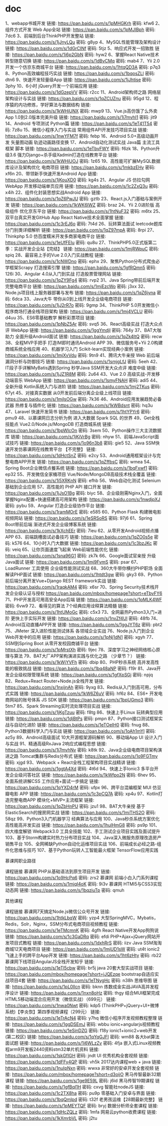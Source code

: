 # doc
1、webapp书城开发	链接: https://pan.baidu.com/s/1pMHGKrh 密码: kfw6
2、组件方式开发 Web App全站	链接: https://pan.baidu.com/s/1pMJIBph 密码: 7dc6
3、前端到后台ThinkPHP开发整站	链接: https://pan.baidu.com/s/1jJnyLQu 密码: g8yp
4、MySQL性能管理及架构设计	链接: https://pan.baidu.com/s/1dGrCINf 密码: 5tjz
5、响应式开发一招致胜	链接: https://pan.baidu.com/s/1i6p2GbN 密码: hyw2
6、掌握React Native技术转型随意切换	链接: https://pan.baidu.com/s/1dBvCMq 密码: mab4
7、Yii 2.0开发一个仿京东商城平台	链接: https://pan.baidu.com/s/1htqQD3A 密码: p7q3
8、Python高效编程技巧实战	链接: https://pan.baidu.com/s/1bqosZLl 密码: dtn6
9、快速开发轻量级App	链接: https://pan.baidu.com/s/1jJhtise 密码: 3phy
10、6小时 jQuery开发一个前端应用	链接: https://pan.baidu.com/s/1dGzepVV 密码: r2cc
11、Android架构师之路 网络层架构设计与实战	链接: https://pan.baidu.com/s/1qZCUZnu 密码: 95gd
12、程序猿的内功修炼，学好算法与数据结构	链接: https://pan.baidu.com/s/1kWHiUNX 密码: mwp9
13、Vue.js高仿饿了么外卖App 1.0到2.0版本完美升级	链接: https://pan.baidu.com/s/1i7mvhI1 密码: jit9
14、Android 专项测试 Python篇	链接: https://pan.baidu.com/s/1eT41T54 密码: 7z8u
15、微信小程序入门与实战 常用组件API开发技巧项目实战	链接: https://pan.baidu.com/s/1nwYFM7f 密码: febp
16、Android 5.0+高级动画开发 矢量图动画 轨迹动画路径变换
17、Android自动化测试实战 Java篇 主流工具 框架 脚本	链接: https://pan.baidu.com/s/1eTbvFWY 密码: f6zk
18、Python升级3.6 强力Django+杀手级Xadmin打造在线教育平台	链接: https://pan.baidu.com/s/1kWHiUOJ 密码: 1z65
19、高性能可扩展MySQL数据库设计及架构优化 电商项目	链接: https://pan.baidu.com/s/1mkbzEHy 密码: xf6n
20、带领新手快速开发Android App	链接: https://pan.baidu.com/s/1jKouXD0 密码: kg4s
21、Angular JS 仿拉勾网 WebApp 开发移动端单页应用	链接: https://pan.baidu.com/s/1c2ZxQ3u 密码: x4ih
22、组件化封装思想实战Android App	链接: https://pan.baidu.com/s/1qZ6PwJU 密码: gztb
23、React.js入门基础与案例开发	链接: https://pan.baidu.com/s/1kWK6IWZ 密码: braz
24、Yii 2.0进阶版 高级组件 优化京东平台	链接: https://pan.baidu.com/s/1htNuF32 密码: m6tx
25、双平台真实开发GitHub App React Native技术全面掌握	链接: https://pan.baidu.com/s/1c3rEJ6o 密码: 7t4d
26、玩转算法面试 leetcode题库分门别类详细解析	链接: https://pan.baidu.com/s/1qZ97mpA 密码: 8rpi
27、Thinkphp 5.0 仿百度糯米开发多商家电商平台	链接: https://pan.baidu.com/s/1eUfFEIu 密码: qu8u
27、ThinkPHP5.0正式版第二季：实战开发企业站【完结】	链接: https://pan.baidu.com/s/1mjRWpuC 密码: spiq
28、最容易上手的Vue 2.0入门实战教程	链接: https://pan.baidu.com/s/1cNWDno 密码: ephx
29、聚焦Python分布式爬虫必学框架Scrapy 打造搜索引擎	链接: https://pan.baidu.com/s/1gfRQmn5 密码: 126i
30、Angular 4.0从入门到实战 打造股票管理网站	链接: https://pan.baidu.com/s/1qZY9Fg4 密码: rvp2
31、Java Spring带前后端开发完整电商平台	链接: https://pan.baidu.com/s/1mjEzcWo 密码: j3xx
32、Node.js项目线上服务器部署与发布	链接: https://pan.baidu.com/s/1qZ6jyna 密码: 6dca
33、Java大牛 带你从0到上线开发企业级电商项目	链接: https://pan.baidu.com/s/1jJ2rR7o 密码: 9gmp
34、ThinkPHP 5.0开发微信小程序商场打通全栈项目架构	链接: https://pan.baidu.com/s/1mj4VCLU 密码: d4uu
35、ES6零基础教学 解析彩票项目	链接: https://pan.baidu.com/s/1pNbZ5Ar 密码: svq5
36、React高级实战 打造大众点评 WebApp	链接: https://pan.baidu.com/s/1ggYmdjl 密码: 764y
37、BAT大咖助力 全面升级Android面试	链接: https://pan.baidu.com/s/1qZk4ItQ 密码: recw
38、全程MVP手把手 打造IM即时通讯Android APP
39、微信服务号+Yii 2.0构建商城系统全栈应用
40、机器学习入门 Scikit-learn实现经典小案例	链接: https://pan.baidu.com/s/1mjXvVdu 密码: 9tn9
41、腾讯大牛亲授 Web 前后端漏洞分析与防御技巧	链接: https://pan.baidu.com/s/1smjgLfJ 密码: 5eeh
42、IT段子手详解MyBatis遇到Spring 秒学Java SSM开发大众点评 难度中级	链接: https://pan.baidu.com/s/1jJZ1R8M 密码: 2u64
43、Vue 2.0 高级实战-开发移动端音乐 WebApp	链接: https://pan.baidu.com/s/1smyFNAH 密码: adi5
44、全新升级 Kotlin系统入门与进阶	链接: https://pan.baidu.com/s/1mj2TKus 密码: 67yt
45、对接真实数据 从0开发前后端分离企业级上线项目	链接: https://pan.baidu.com/s/1mjlsOGw 密码: 7k36
46、Android应用发展趋势必备武器 热修复与插件化	链接: https://pan.baidu.com/s/1kWBdsnt 密码: hq3u
47、Laravel 快速开发简书	链接: https://pan.baidu.com/s/1htYPYr6 密码: pmu9
48、以慕课网日志分析为例 进入大数据 Spark SQL 的世界
49、Get全栈技能点 Vue2.0/Node.js/MongoDB 打造商城系统	链接: https://pan.baidu.com/s/1bpWIcOn 密码: 3sem
50、Python操作三大主流数据库	链接: https://pan.baidu.com/s/1jKiVrBg 密码: nhyw
51、前端JavaScript面试技巧	链接: https://pan.baidu.com/s/1o96n3b8 密码: gie5
52、Java SSM快速开发仿慕课网在线教育平台 【不完整】	链接: https://pan.baidu.com/s/1dHctSnZ 密码: e2cy
53、Android通用框架设计与完整电商APP开发	链接: https://pan.baidu.com/s/1qZffbsC 密码: wmea
54、Spring Boot企业微信点餐系统	链接: https://pan.baidu.com/s/1bqFxwf1 密码: ep32
55、开发微信全家桶项目 Vue/Node/MongoDB高级技术栈全覆盖	链接: https://pan.baidu.com/s/1i5XRKnN 密码: efhb
56、Web自动化测试 Selenium基础到企业应用
57、高性能的 PHP API 接口开发	链接: https://pan.baidu.com/s/1jJsO1Bg 密码: biyc
58、企业级刚需Nginx入门，全面掌握Nginx配置+快速搭建高可用架构	链接: https://pan.baidu.com/s/1nwdjpXJ 密码: pybu
59、Angular 打造企业级协作平台	链接: https://pan.baidu.com/s/1ramMOrE 密码: e585
60、Python Flask 构建微电影视频网站	链接: https://pan.baidu.com/s/1eSRSoRS 密码: 97j6
61、Spring Boot带前后端 渐进式开发企业级博客系统	链接: https://pan.baidu.com/s/1kXchEEr 密码: 7ieu
62、从零开发Android视频点播APP
63、前端跳槽面试必备技巧	链接: https://pan.baidu.com/s/1qZO0s5e 密码: k576
64、10小时入门大数据	链接: https://pan.baidu.com/s/1c3bzJKc 密码: veiq
65、让你页面速度飞起来 Web前端性能优化	链接: https://pan.baidu.com/s/1sna96G1 密码: zk7k
66、Google面试官亲授 升级Java面试	链接: https://pan.baidu.com/s/1mj9FvmS 密码: psar
67、LoadRunner 工具使用 企业级性能测试实战
68、360大牛带你横扫PHP职场 全面解读PHP面试	链接: https://pan.baidu.com/s/1htdt3gw 密码: gky3
69、Python前后端分离开发Vue+Django REST framework实战	链接: https://pan.baidu.com/s/1raqkAM4 密码: x6sr
70、Spring Security技术栈开发企业级认证与授权	https://pan.baidu.com/mbox/homepage?short=eTbvFY6
71、PHP开发高可用高安全App后端	链接: https://pan.baidu.com/s/1pMLK4WF 密码: 6vw9
72、看得见的算法 7个经典应用诠释算法精髓	链接: https://pan.baidu.com/s/1htUMoGc 密码: c5x3
73、全网最热Python3入门+进阶 更快上手实际开发	链接: https://pan.baidu.com/s/1nvZf4Ul 密码: 48fb
74、Android互动直播APP开发	链接: https://pan.baidu.com/s/1ggJYT6z 密码: pbt2
75、JMeter 深入进阶性能测试体系 各领域企业实战
76、Node.js入门到企业Web开发中的应用	链接: https://pan.baidu.com/s/1pNj1dN1 密码: xgyh
77、SSM到Spring Boot 从零开发校园商铺平台	链接: https://pan.baidu.com/s/1pMrstXh 密码: 9jec
78、深度学习之神经网络核心原理与算法
79、BAT大厂APP架构演进实践与优化之路 （少章节？）	链接: https://pan.baidu.com/s/1kWjYVFh 密码: dbip
80、PHP秒杀系统 高并发高性能的极致挑战	链接: https://pan.baidu.com/s/1bq48aNP 密码: f19r
81、Java开发企业级权限管理系统	链接: https://pan.baidu.com/s/1gfXpSGj 密码: npjq
82、Redux+React Router+Node.js全栈开发	链接: https://pan.baidu.com/s/1nxijnAh 密码: 9yxg
83、Redis从入门到高可用，分布式实践	链接: https://pan.baidu.com/s/1kW6Z6uV 密码: hf6z
84、ES6+ 开发电商网站的账号体系 JS SDK	链接: https://pan.baidu.com/s/1bpUGmo3 密码: 5tm7
85、Spark Streaming实时流处理项目实战	链接: https://pan.baidu.com/s/1jKgTzuu 密码: f8tg
86、快速上手Linux 玩转典型应用	链接: https://pan.baidu.com/s/1djBtPs 密码: pmpn
87、Python接口测试框架实战与自动化进阶	链接: https://pan.baidu.com/s/1eTOeIH0 密码: fnug
88、Python3数据科学入门与实战	链接: https://pan.baidu.com/s/1oAh1mYI 密码: az5y
89、Android高级面试 10大开源框架源码解析
90、移动端App UI 设计入门与实战
91、精通高级RxJava 2响应式编程思想	链接: https://pan.baidu.com/s/1i7mvhNv 密码: k8tk
92、Java企业级电商项目架构演进之路 Tomcat集群与Redis分布式	链接: https://pan.baidu.com/s/1o9FGTmy 密码: xjgd
93、Webpack + React全栈工程架构项目实战精讲	链接: https://pan.baidu.com/s/1ggtA4Xd 密码: 4t6d
94、快速上手Ionic3 多平台开发企业级问答社区	链接: https://pan.baidu.com/s/1kWfpo2N 密码: 6hev
95、全面系统讲解CSS 工作应用+面试一步搞定	链接: https://pan.baidu.com/s/1qYXD4rM 密码: ufpx
96、跨平台混编框架 MUI 仿豆瓣电影 APP	链接: https://pan.baidu.com/s/1c3pCQ7A 密码: xp4u
97、Kotlin打造完整电商APP 模块化+MVP+主流框架	链接: https://pan.baidu.com/s/1qZbHnPU 密码: jzu1
98、BAT大牛亲授 基于ElasticSearch的搜房网实战 链接: https://pan.baidu.com/s/1miTHS2O 密码: 58qz
99、Python3入门机器学习 经典算法与应用
100、Java秒杀系统方案优化 高性能高并发实战 链接: https://pan.baidu.com/s/1hulHmG8 密码: ps9p
101、四大维度解锁 Webpack3.0 工具全技能
102、手工测试企业项目实践及面试提升
103、基于Storm构建实时热力分布项目实战
104、Java深入微服务原理改造房产销售平台
105、全网稀缺Python自动化运维项目实战
106、前端成长必经之路-组件化思维与技巧
107、基于Python玩转人工智能最火框架 TensorFlow应用实践

慕课网职业路径

课程链接
慕课网 PHP从基础语法到原生项目开发	链接: https://pan.baidu.com/s/1o9HcPq6 密码: zrs2
慕课网 前端小白入门系列课程	链接: https://pan.baidu.com/s/1mjqI4oK 密码: 9i3v
慕课网 HTMl5与CSS3实现动态网	链接: https://pan.baidu.com/s/1bqziuTp 密码: qmuh

其他课程

课程链接
慕课网7天搞定Node.js微信公众号开发	链接: https://pan.baidu.com/s/1htkLbqW 密码: yzp4
大型SpringMVC，Mybatis，Redis，Solr，Nginx，SSM分布式电商项目视频教程	链接: https://pan.baidu.com/s/1eTMcmnK 密码: 4gfh
React Native开发App狗狗说	链接: https://pan.baidu.com/s/1c3GaDRq 密码: efdi
PHP+Ajax+jQuery网站开发项目式教程	链接: https://pan.baidu.com/s/1dxhRrS 密码: iizv
Java SSM淘淘商城12天电商项目	链接: https://pan.baidu.com/s/1mjUD1sW 密码: ut4t
ionic2飞速上手的跨平台App开发	链接: https://pan.baidu.com/s/1ht6zHty 密码: rb22
慕课网下线项目AngularJS全栈开发知乎	链接: https://pan.baidu.com/s/1eTl5cbw 密码: br5j
java 20套大型实战项目	链接: https://pan.baidu.com/mbox/homepage?short=jJQEzqe
bootstrap自适应实战项目4套	链接: https://pan.baidu.com/s/1eTNygHc 密码: n38h
思维导图	链接: https://pan.baidu.com/s/1pL0llcn 密码: bknn
炼数成金实战JAVA高并发程序设计	链接: https://pan.baidu.com/s/1nxn8oHz 密码: thgy
结合MUI框架完成HTML5移动端混合应用开发（微信实战）（699元）	链接: https://pan.baidu.com/s/1nwa0Nwt 密码: kdp5
(ThinkPHP+jQuery+UI+微博系统)【李炎恢】第四季视频课程（299元）	链接: https://pan.baidu.com/s/1eTrAcN4 密码: y7hq
微信小程序开发视频教程整理	链接: https://pan.baidu.com/s/1ggDSEmJ 密码: wbbu
ionic+angularjs视频教程	链接: https://pan.baidu.com/s/1eSinDZG 密码: f18y
ionic1+ionic2+web开发(第二校区)	链接: https://pan.baidu.com/s/1qYqGJFI 密码: wm88
各大bat算法面试题	链接: https://pan.baidu.com/s/1i6WLzZv 密码: 4fja
嵌入式Linux视频教程arm9开发板2440资料stm32单片机资料	链接: https://pan.baidu.com/s/1skGfIGH 密码: jndt
UI 优秀机构全套视频	链接: https://pan.baidu.com/s/1dFFy4QP 密码: vh5k
2017达内课程web + java	链接: https://pan.baidu.com/s/1nuIpNxn 密码: wwxa
非常好的安卓开发全套视频	链接: https://pan.baidu.com/mbox/homepage?short=d3oijO
黑马传智最新32期课程	链接: https://pan.baidu.com/s/1ge9E59L 密码: j6id
黑马传智19期课程	链接: https://pan.baidu.com/s/1gfBqI1H 密码: cxvg
智能社nodeJS	链接: https://pan.baidu.com/s/1c2TX8ha 密码: pu9p
零基础入门安卓与界面	链接: https://pan.baidu.com/s/1bqQmlpd 密码: t32f
老男孩运维【28期最新完整】	链接: https://pan.baidu.com/s/1pMEYTQF 密码: bryj
数据分析师全套课程	链接: https://pan.baidu.com/s/1dHcZQLz 密码: 1mfa
网易云python收费课程	链接: https://pan.baidu.com/s/1kXmrbVL 密码: j2tu
